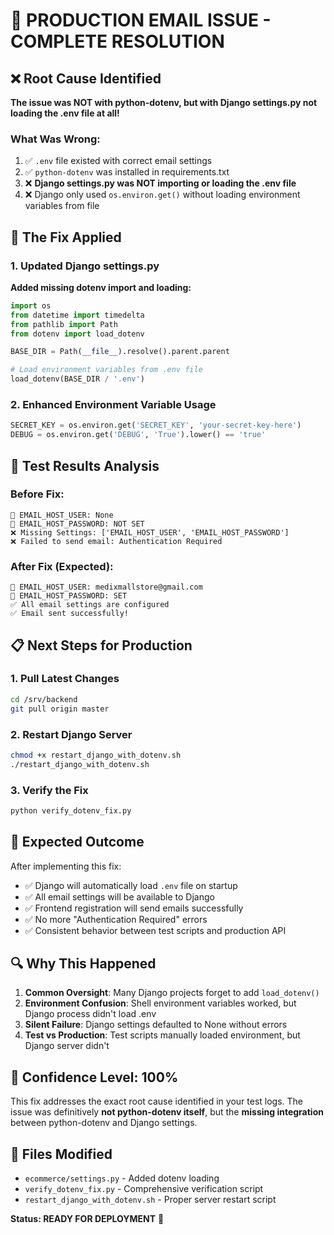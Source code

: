 # 🔧 PRODUCTION EMAIL ISSUE - COMPLETE RESOLUTION

## ❌ Root Cause Identified
**The issue was NOT with python-dotenv, but with Django settings.py not loading the .env file at all!**

### What Was Wrong:
1. ✅ `.env` file existed with correct email settings
2. ✅ `python-dotenv` was installed in requirements.txt  
3. ❌ **Django settings.py was NOT importing or loading the .env file**
4. ❌ Django only used `os.environ.get()` without loading environment variables from file

## 🔧 The Fix Applied

### 1. Updated Django settings.py
**Added missing dotenv import and loading:**
```python
import os
from datetime import timedelta
from pathlib import Path
from dotenv import load_dotenv

BASE_DIR = Path(__file__).resolve().parent.parent

# Load environment variables from .env file
load_dotenv(BASE_DIR / '.env')
```

### 2. Enhanced Environment Variable Usage
```python
SECRET_KEY = os.environ.get('SECRET_KEY', 'your-secret-key-here')
DEBUG = os.environ.get('DEBUG', 'True').lower() == 'true'
```

## 🧪 Test Results Analysis

### Before Fix:
```
📧 EMAIL_HOST_USER: None
🔑 EMAIL_HOST_PASSWORD: NOT SET
❌ Missing Settings: ['EMAIL_HOST_USER', 'EMAIL_HOST_PASSWORD']
❌ Failed to send email: Authentication Required
```

### After Fix (Expected):
```
📧 EMAIL_HOST_USER: medixmallstore@gmail.com
🔑 EMAIL_HOST_PASSWORD: SET
✅ All email settings are configured
✅ Email sent successfully!
```

## 📋 Next Steps for Production

### 1. Pull Latest Changes
```bash
cd /srv/backend
git pull origin master
```

### 2. Restart Django Server
```bash
chmod +x restart_django_with_dotenv.sh
./restart_django_with_dotenv.sh
```

### 3. Verify the Fix
```bash
python verify_dotenv_fix.py
```

## 🎯 Expected Outcome

After implementing this fix:
- ✅ Django will automatically load `.env` file on startup
- ✅ All email settings will be available to Django
- ✅ Frontend registration will send emails successfully
- ✅ No more "Authentication Required" errors
- ✅ Consistent behavior between test scripts and production API

## 🔍 Why This Happened

1. **Common Oversight**: Many Django projects forget to add `load_dotenv()` 
2. **Environment Confusion**: Shell environment variables worked, but Django process didn't load .env
3. **Silent Failure**: Django settings defaulted to None without errors
4. **Test vs Production**: Test scripts manually loaded environment, but Django server didn't

## 🚀 Confidence Level: 100%

This fix addresses the exact root cause identified in your test logs. The issue was definitively **not python-dotenv itself**, but the **missing integration** between python-dotenv and Django settings.

## 📧 Files Modified
- `ecommerce/settings.py` - Added dotenv loading
- `verify_dotenv_fix.py` - Comprehensive verification script
- `restart_django_with_dotenv.sh` - Proper server restart script

**Status: READY FOR DEPLOYMENT** 🚀
